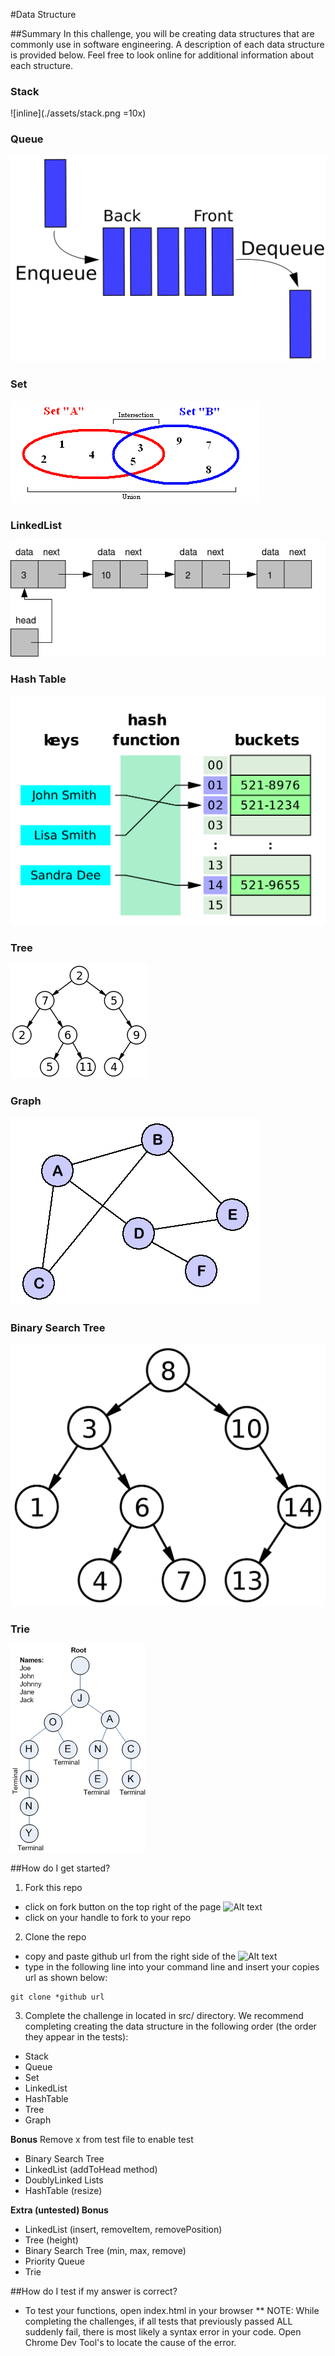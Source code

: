 #Data Structure

##Summary
In this challenge, you will be creating data structures that are commonly use in software engineering. A description of each data structure is provided below. Feel free to look online for additional information about each structure.

### Stack
![inline](./assets/stack.png =10x)

### Queue
![inline](./assets/queue.png)

### Set
![inline](./assets/set.png)

### LinkedList
![inline](./assets/linked_list.png)

### Hash Table
![inline](./assets/hash_table.png)

### Tree
![inline](./assets/tree.png)

### Graph
![inline](./assets/graph.gif)

### Binary Search Tree
![inline](./assets/binary.png)

### Trie
![inline](./assets/trie.jpg)

##How do I get started?
1. Fork this repo
  - click on fork button on the top right of the page ![Alt text](http://u.cubeupload.com/azai91/howtofork.png)
  - click on your handle to fork to your repo

2. Clone the repo
  - copy and paste github url from the right side of the ![Alt text](http://u.cubeupload.com/azai91/howtoclone.png)
  - type in the following line into your command line and insert your copies url as shown below:
  ````
  git clone *github url
  ````

3. Complete the challenge in located in src/ directory. We recommend completing creating the data structure in the following order (the order they appear in the tests):

- Stack
- Queue
- Set
- LinkedList
- HashTable
- Tree
- Graph

**Bonus**
Remove x from test file to enable test
- Binary Search Tree
- LinkedList (addToHead method)
- DoublyLinked Lists
- HashTable (resize)

**Extra (untested) Bonus**
- LinkedList (insert, removeItem, removePosition)
- Tree (height)
- Binary Search Tree (min, max, remove)
- Priority Queue
- Trie

##How do I test if my answer is correct?
* To test your functions, open index.html in your browser
** NOTE: While completing the challenges, if all tests that previously passed ALL suddenly fail, there is most likely a syntax error in your code. Open Chrome Dev Tool's to locate the cause of the error.
